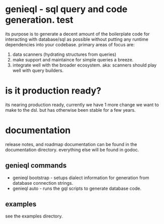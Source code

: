# genieql - sql query and code generation. test
its purpose is to generate a decent amount of the
boilerplate code for interacting with database/sql
as possible without putting any runtime dependencies
into your codebase. primary areas of focus are:
1. data scanners (hydrating structures from queries)
2. make support and maintaince for simple queries a breeze.
3. integrate well with the broader ecosystem. aka: scanners should play well
with query builders.

# is it production ready?
its nearing production ready, currently we have 1 more change we want to make to the dsl.
but has otherwise been stable for a few years.

# documentation
release notes, and roadmap documentation
can be found in the documentation directory.
everything else will be found in godoc.

## genieql commands
- genieql bootstrap - setups dialect information for generation from database connection strings.
- genieql auto - runs the gql scripts to generate database code.

## examples
see the examples directory.

